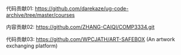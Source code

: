 代码贡献01: https://github.com/darekaze/ug-code-archive/tree/master/courses

内容贡献02: https://github.com/ZHANG-CAIQI/COMP3334.git

代码贡献03: https://github.com/WPCJATH/ART-SAFEBOX (An artwork exchanging platform)
